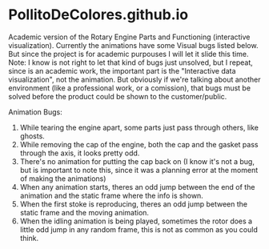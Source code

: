 # PollitoDeColores.github.io
Academic version of the Rotary Engine Parts and Functioning (interactive visualization).
Currently the animations have some Visual bugs listed below. But since the project is for academic purpouses I will let it slide this time.
Note: I know is not right to let that kind of bugs just unsolved, but I repeat, since is an academic work, the important part is the "Interactive data visualization", not the animation.
But obviously if we're talking about another environment (like a professional work, or a comission), that bugs must be solved before the product could be shown to the customer/public.

Animation Bugs:
1. While tearing the engine apart, some parts just pass through others, like ghosts.
2. While removing the cap of the engine, both the cap and the gasket pass through the axis, it looks pretty odd.
3. There's no animation for putting the cap back on (I know it's not a bug, but is important to note this, since it was a planning error at the moment of making the animations)
4. When any animation starts, theres an odd jump between the end of the animation and the static frame where the info is shown.
5. When the first stoke is reproducing, theres an odd jump between the static frame and the moving animation.
6. When the idling animation is being played, sometimes the rotor does a little odd jump in any random frame, this is not as common as you could think.
